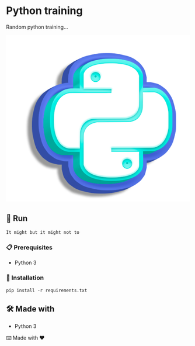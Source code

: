 # Python training

Random python training...

![](https://github.com/mateusbaleta/pythonPOO/blob/main/img/python.png?raw=true)

## 🚀 Run

 ```
It might but it might not to
 ```
### 📋 Prerequisites

- Python 3


### 🔧 Installation
```
pip install -r requirements.txt
```

## 🛠️ Made with

- Python 3


⌨️ Made with ❤
